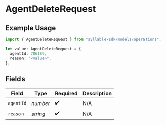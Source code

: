 # AgentDeleteRequest

## Example Usage

```typescript
import { AgentDeleteRequest } from "syllable-sdk/models/operations";

let value: AgentDeleteRequest = {
  agentId: 786189,
  reason: "<value>",
};
```

## Fields

| Field              | Type               | Required           | Description        |
| ------------------ | ------------------ | ------------------ | ------------------ |
| `agentId`          | *number*           | :heavy_check_mark: | N/A                |
| `reason`           | *string*           | :heavy_check_mark: | N/A                |